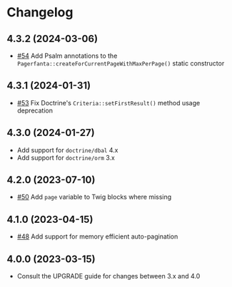 # Changelog

## 4.3.2 (2024-03-06)

- [#54](https://github.com/BabDev/Pagerfanta/pull/54) Add Psalm annotations to the `Pagerfanta::createForCurrentPageWithMaxPerPage()` static constructor

## 4.3.1 (2024-01-31)

- [#53](https://github.com/BabDev/Pagerfanta/pull/53) Fix Doctrine's `Criteria::setFirstResult()` method usage deprecation

## 4.3.0 (2024-01-27)

- Add support for `doctrine/dbal` 4.x
- Add support for `doctrine/orm` 3.x

## 4.2.0 (2023-07-10)

- [#50](https://github.com/BabDev/Pagerfanta/pull/50) Add `page` variable to Twig blocks where missing

## 4.1.0 (2023-04-15)

- [#48](https://github.com/BabDev/Pagerfanta/pull/48) Add support for memory efficient auto-pagination

## 4.0.0 (2023-03-15)

- Consult the UPGRADE guide for changes between 3.x and 4.0
